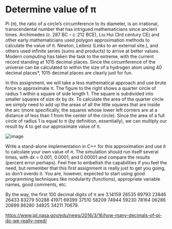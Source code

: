 # Determine value of π

Pi (π), the ratio of a circle’s circumference to its diameter, is an irrational, transcendental number that has intrigued mathematicians since ancient times. Archimedes (c. 287 BC – c. 212 BCE), Liu Hui (3rd century CE) and other early mathematicians used polygon approximation methods to calculate the value of π. Newton, Leibniz (Links to an external site.), and others used infinite series (sums and products) to arrive at better values. Modern computing has taken the task to the extreme, with the current record standing at 1015 decimal places. Since the circumference of the universe can be calculated to within the size of a hydrogen atom using 40 decimal places*, 1015 decimal places are clearly just for fun.

In this assignment, we will take a less mathematical approach and use brute force to approximate π. The figure to the right shows a quarter circle of radius 1 within a square of side length 1. The square is subdivided into smaller squares of size dx by dx. To calculate the area of the quarter circle we simply need to add up the areas of all the little squares that are inside the arc (more specifically, the squares whose lower left corners are at a distance of less than 1 from the center of the circle). Since the area of a full circle of radius 1 is equal to π (by definition, essentially), we can multiply our result by 4 to get our approximate value of π.

![image](https://user-images.githubusercontent.com/112819644/188941498-8f2d5f2c-9c2d-4a4d-9b2e-ed988dd18927.png)

Write a stand-alone implementation in C++ for this approximation and use it to calculate your own value of π. The simulation should run itself several times, with dx = 0.001, 0.0001, and 0.00001 and compare the results (percent error perhaps). Feel free to embellish the capabilities if you feel the need, but remember that this first assignment is really just to get you going, so don’t overdo it. You are, however, expected to start using good programming techniques like modularity (functions), appropriate variable names, good comments, etc.

By the way, the first 100 decimal digits of π are 3.14159 26535 89793 23846 26433 83279 50288 41971 69399 37510 58209 74944 59230 78164 06286 20899 86280 34825 34211 70679.

https://www.jpl.nasa.gov/edu/news/2016/3/16/how-many-decimals-of-pi-do-we-really-need/

